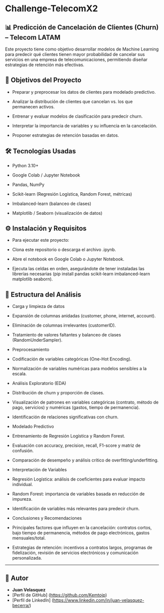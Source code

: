 # Challenge-TelecomX2

## 📊 Predicción de Cancelación de Clientes (Churn) – Telecom LATAM

Este proyecto tiene como objetivo desarrollar modelos de Machine Learning para predecir qué clientes tienen mayor probabilidad de cancelar sus servicios en una empresa de telecomunicaciones, permitiendo diseñar estrategias de retención más efectivas.

## 🎯 Objetivos del Proyecto

- Preparar y preprocesar los datos de clientes para modelado predictivo.

- Analizar la distribución de clientes que cancelan vs. los que permanecen activos.

- Entrenar y evaluar modelos de clasificación para predecir churn.

- Interpretar la importancia de variables y su influencia en la cancelación.

- Proponer estrategias de retención basadas en datos.

## 🛠️ Tecnologías Usadas

- Python 3.10+

- Google Colab / Jupyter Notebook

- Pandas, NumPy

- Scikit-learn (Regresión Logística, Random Forest, métricas)

- Imbalanced-learn (balanceo de clases)

- Matplotlib / Seaborn (visualización de datos)

## ⚙️ Instalación y Requisitos

- Para ejecutar este proyecto:

- Clona este repositorio o descarga el archivo .ipynb.

- Abre el notebook en Google Colab o Jupyter Notebook.

- Ejecuta las celdas en orden, asegurándote de tener instaladas las librerías necesarias (pip install pandas scikit-learn imbalanced-learn matplotlib seaborn).

## 📂 Estructura del Análisis

- Carga y limpieza de datos

- Expansión de columnas anidadas (customer, phone, internet, account).

- Eliminación de columnas irrelevantes (customerID).

- Tratamiento de valores faltantes y balanceo de clases (RandomUnderSampler).

- Preprocesamiento

- Codificación de variables categóricas (One-Hot Encoding).

- Normalización de variables numéricas para modelos sensibles a la escala.

- Análisis Exploratorio (EDA)

- Distribución de churn y proporción de clases.

- Visualización de patrones en variables categóricas (contrato, método de pago, servicios) y numéricas (gastos, tiempo de permanencia).

- Identificación de relaciones significativas con churn.

- Modelado Predictivo

- Entrenamiento de Regresión Logística y Random Forest.

- Evaluación con accuracy, precision, recall, F1-score y matriz de confusión.

- Comparación de desempeño y análisis crítico de overfitting/underfitting.

- Interpretación de Variables

- Regresión Logística: análisis de coeficientes para evaluar impacto individual.

- Random Forest: importancia de variables basada en reducción de impureza.

- Identificación de variables más relevantes para predecir churn.

- Conclusiones y Recomendaciones

- Principales factores que influyen en la cancelación: contratos cortos, bajo tiempo de permanencia, métodos de pago electrónicos, gastos mensuales/total.

- Estrategias de retención: incentivos a contratos largos, programas de fidelización, revisión de servicios electrónicos y comunicación personalizada.

---

## 👤 Autor

- **Juan Velasquez**
- [Perfil de GitHub] (https://github.com/Kemtojp)
- [Perfil de LinkedIn] (https://www.linkedin.com/in/juan-velasquez-becerra/)

